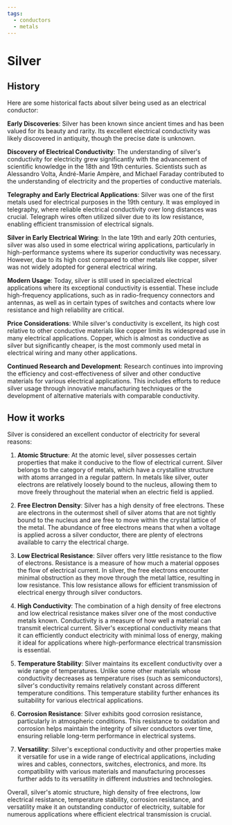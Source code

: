 ```yaml
---
tags:
  - conductors
  - metals
---
```



# Silver

## History

Here are some historical facts about silver being used as an electrical conductor:

**Early Discoveries**: Silver has been known since ancient times and has been valued for its beauty and rarity. Its excellent electrical conductivity was likely discovered in antiquity, though the precise date is unknown.

**Discovery of Electrical Conductivity**: The understanding of silver's conductivity for electricity grew significantly with the advancement of scientific knowledge in the 18th and 19th centuries. Scientists such as Alessandro Volta, André-Marie Ampère, and Michael Faraday contributed to the understanding of electricity and the properties of conductive materials.

**Telegraphy and Early Electrical Applications**: Silver was one of the first metals used for electrical purposes in the 19th century. It was employed in telegraphy, where reliable electrical conductivity over long distances was crucial. Telegraph wires often utilized silver due to its low resistance, enabling efficient transmission of electrical signals.

**Silver in Early Electrical Wiring**: In the late 19th and early 20th centuries, silver was also used in some electrical wiring applications, particularly in high-performance systems where its superior conductivity was necessary. However, due to its high cost compared to other metals like copper, silver was not widely adopted for general electrical wiring.

**Modern Usage**: Today, silver is still used in specialized electrical applications where its exceptional conductivity is essential. These include high-frequency applications, such as in radio-frequency connectors and antennas, as well as in certain types of switches and contacts where low resistance and high reliability are critical.

**Price Considerations**: While silver's conductivity is excellent, its high cost relative to other conductive materials like copper limits its widespread use in many electrical applications. Copper, which is almost as conductive as silver but significantly cheaper, is the most commonly used metal in electrical wiring and many other applications.

**Continued Research and Development**: Research continues into improving the efficiency and cost-effectiveness of silver and other conductive materials for various electrical applications. This includes efforts to reduce silver usage through innovative manufacturing techniques or the development of alternative materials with comparable conductivity.

## How it works

Silver is considered an excellent conductor of electricity for several reasons:

1. **Atomic Structure**: At the atomic level, silver possesses certain properties that make it conducive to the flow of electrical current. Silver belongs to the category of metals, which have a crystalline structure with atoms arranged in a regular pattern. In metals like silver, outer electrons are relatively loosely bound to the nucleus, allowing them to move freely throughout the material when an electric field is applied.

2. **Free Electron Density**: Silver has a high density of free electrons. These are electrons in the outermost shell of silver atoms that are not tightly bound to the nucleus and are free to move within the crystal lattice of the metal. The abundance of free electrons means that when a voltage is applied across a silver conductor, there are plenty of electrons available to carry the electrical charge.

3. **Low Electrical Resistance**: Silver offers very little resistance to the flow of electrons. Resistance is a measure of how much a material opposes the flow of electrical current. In silver, the free electrons encounter minimal obstruction as they move through the metal lattice, resulting in low resistance. This low resistance allows for efficient transmission of electrical energy through silver conductors.

4. **High Conductivity**: The combination of a high density of free electrons and low electrical resistance makes silver one of the most conductive metals known. Conductivity is a measure of how well a material can transmit electrical current. Silver's exceptional conductivity means that it can efficiently conduct electricity with minimal loss of energy, making it ideal for applications where high-performance electrical transmission is essential.

5. **Temperature Stability**: Silver maintains its excellent conductivity over a wide range of temperatures. Unlike some other materials whose conductivity decreases as temperature rises (such as semiconductors), silver's conductivity remains relatively constant across different temperature conditions. This temperature stability further enhances its suitability for various electrical applications.

6. **Corrosion Resistance**: Silver exhibits good corrosion resistance, particularly in atmospheric conditions. This resistance to oxidation and corrosion helps maintain the integrity of silver conductors over time, ensuring reliable long-term performance in electrical systems.

7. **Versatility**: Silver's exceptional conductivity and other properties make it versatile for use in a wide range of electrical applications, including wires and cables, connectors, switches, electronics, and more. Its compatibility with various materials and manufacturing processes further adds to its versatility in different industries and technologies.

Overall, silver's atomic structure, high density of free electrons, low electrical resistance, temperature stability, corrosion resistance, and versatility make it an outstanding conductor of electricity, suitable for numerous applications where efficient electrical transmission is crucial.